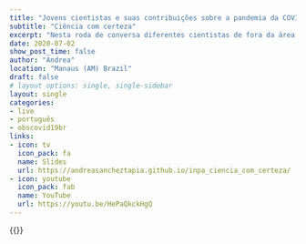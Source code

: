 ```yaml
---
title: "Jovens cientistas e suas contribuições sobre a pandemia da COVID-19"
subtitle: "Ciência com certeza"
excerpt: "Nesta roda de conversa diferentes cientistas de fora da área da saúde discutimos as mudanças que a pandemia trouxe para nossa rotina e como conseguimos colaborar com diferentes iniciativas contra a COVID-19"
date: 2020-07-02
show_post_time: false
author: "Andrea"
location: "Manaus (AM) Brazil"
draft: false
# layout options: single, single-sidebar
layout: single
categories:
- live
- português
- obscovid19br
links:
- icon: tv
  icon_pack: fa
  name: Slides
  url: https://andreasancheztapia.github.io/inpa_ciencia_com_certeza/
- icon: youtube
  icon_pack: fab
  name: YouTube
  url: https://youtu.be/HePaQkckHgQ
---
```


{{<youtube HePaQkckHgQ>}}
